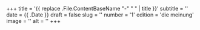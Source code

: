 +++
title = '{{ replace .File.ContentBaseName "-" " " | title }}'
subtitle = ''
date = {{ .Date }}
draft = false
slug = ''
number = '1'
edition = 'die meinung'
image = ''
alt = ''
+++
